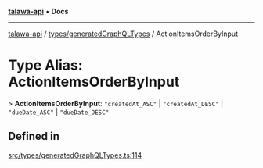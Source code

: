[**talawa-api**](../../../README.md) • **Docs**

***

[talawa-api](../../../modules.md) / [types/generatedGraphQLTypes](../README.md) / ActionItemsOrderByInput

# Type Alias: ActionItemsOrderByInput

\> **ActionItemsOrderByInput**: `"createdAt_ASC"` \| `"createdAt_DESC"` \| `"dueDate_ASC"` \| `"dueDate_DESC"`

## Defined in

[src/types/generatedGraphQLTypes.ts:114](https://github.com/PalisadoesFoundation/talawa-api/blob/f1c816bca43cc03a8c1bd303394e2550a50db017/src/types/generatedGraphQLTypes.ts#L114)
